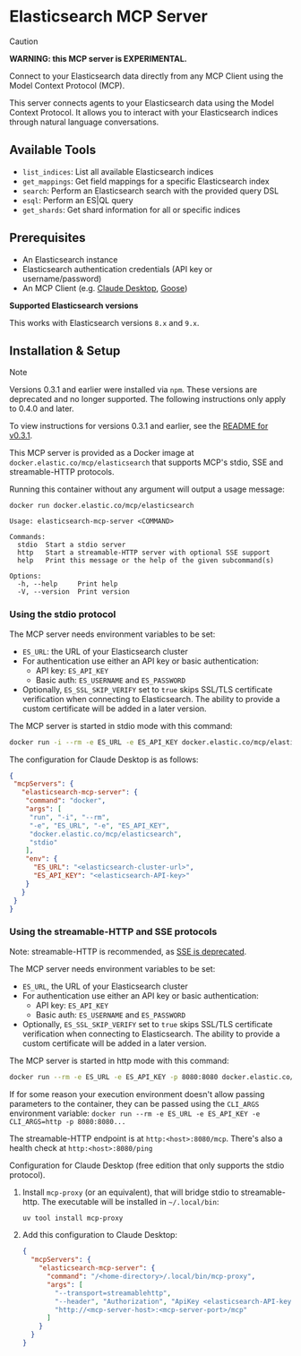 # Elasticsearch MCP Server

> [!CAUTION]
>
> **WARNING: this MCP server is EXPERIMENTAL.**

Connect to your Elasticsearch data directly from any MCP Client using the Model Context Protocol (MCP).

This server connects agents to your Elasticsearch data using the Model Context Protocol. It allows you to interact with your Elasticsearch indices through natural language conversations.

## Available Tools

* `list_indices`: List all available Elasticsearch indices
* `get_mappings`: Get field mappings for a specific Elasticsearch index
* `search`: Perform an Elasticsearch search with the provided query DSL
* `esql`: Perform an ES|QL query
* `get_shards`: Get shard information for all or specific indices

## Prerequisites

* An Elasticsearch instance
* Elasticsearch authentication credentials (API key or username/password)
* An MCP Client (e.g. [Claude Desktop](https://claude.ai/download), [Goose](https://block.github.io/goose/))

**Supported Elasticsearch versions**

This works with Elasticsearch versions `8.x` and `9.x`.

## Installation & Setup

> [!NOTE]
>
> Versions 0.3.1 and earlier were installed via `npm`. These versions are deprecated and no longer supported. The following instructions only apply to 0.4.0 and later.
>
> To view instructions for versions 0.3.1 and earlier, see the [README for v0.3.1](https://github.com/elastic/mcp-server-elasticsearch/tree/v0.3.1).

This MCP server is provided as a Docker image at `docker.elastic.co/mcp/elasticsearch`
that supports MCP's stdio, SSE and streamable-HTTP protocols.

Running this container without any argument will output a usage message:

```
docker run docker.elastic.co/mcp/elasticsearch
```

```
Usage: elasticsearch-mcp-server <COMMAND>

Commands:
  stdio  Start a stdio server
  http   Start a streamable-HTTP server with optional SSE support
  help   Print this message or the help of the given subcommand(s)

Options:
  -h, --help     Print help
  -V, --version  Print version
```

### Using the stdio protocol

The MCP server needs environment variables to be set:

* `ES_URL`: the URL of your Elasticsearch cluster
* For authentication use either an API key or basic authentication:
  * API key: `ES_API_KEY`
  * Basic auth: `ES_USERNAME` and `ES_PASSWORD`
* Optionally, `ES_SSL_SKIP_VERIFY` set to `true` skips SSL/TLS certificate verification when connecting
  to Elasticsearch. The ability to provide a custom certificate will be added in a later version.

The MCP server is started in stdio mode with this command:

```bash
docker run -i --rm -e ES_URL -e ES_API_KEY docker.elastic.co/mcp/elasticsearch stdio
```

The configuration for Claude Desktop is as follows:

```json
{
 "mcpServers": {
   "elasticsearch-mcp-server": {
    "command": "docker",
    "args": [
     "run", "-i", "--rm",
     "-e", "ES_URL", "-e", "ES_API_KEY",
     "docker.elastic.co/mcp/elasticsearch",
     "stdio"
    ],
    "env": {
      "ES_URL": "<elasticsearch-cluster-url>",
      "ES_API_KEY": "<elasticsearch-API-key>"
    }
   }
 }
}
```

### Using the streamable-HTTP and SSE protocols

Note: streamable-HTTP is recommended, as [SSE is deprecated](https://modelcontextprotocol.io/docs/concepts/transports#server-sent-events-sse-deprecated).

The MCP server needs environment variables to be set:

* `ES_URL`, the URL of your Elasticsearch cluster
* For authentication use either an API key or basic authentication:
  * API key: `ES_API_KEY`
  * Basic auth: `ES_USERNAME` and `ES_PASSWORD`
* Optionally, `ES_SSL_SKIP_VERIFY` set to `true` skips SSL/TLS certificate verification when connecting
  to Elasticsearch. The ability to provide a custom certificate will be added in a later version.

The MCP server is started in http mode with this command:

```bash
docker run --rm -e ES_URL -e ES_API_KEY -p 8080:8080 docker.elastic.co/mcp/elasticsearch http
```

If for some reason your execution environment doesn't allow passing parameters to the container, they can be passed
using the `CLI_ARGS` environment variable: `docker run --rm -e ES_URL -e ES_API_KEY -e CLI_ARGS=http -p 8080:8080...`

The streamable-HTTP endpoint is at `http:<host>:8080/mcp`. There's also a health check at `http:<host>:8080/ping`

Configuration for Claude Desktop (free edition that only supports the stdio protocol).

1. Install `mcp-proxy` (or an equivalent), that will bridge stdio to streamable-http. The executable
   will be installed in `~/.local/bin`:

    ```bash
    uv tool install mcp-proxy
    ```

2. Add this configuration to Claude Desktop:

    ```json
    {
      "mcpServers": {
        "elasticsearch-mcp-server": {
          "command": "/<home-directory>/.local/bin/mcp-proxy",
          "args": [
            "--transport=streamablehttp",
            "--header", "Authorization", "ApiKey <elasticsearch-API-key>",
            "http://<mcp-server-host>:<mcp-server-port>/mcp"
          ]
        }
      }
    }
    ```
